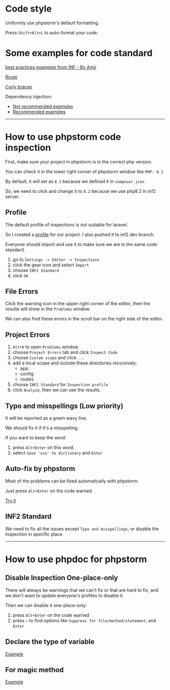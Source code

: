 # Code style

Uniformly use phpstorm's default formatting.

Press `Shift+Alt+L` to auto-format your code.

# Some examples for code standard

[best practices examples from INF - By Amir](https://docs.google.com/document/d/198pZCr6U-4nYTSnxpp_hA-UaVgDxIGdjdK_MwCPKtxQ/edit)

[Route](./routes/web.php)

[Curly braces](./app/Examples/CurlyBraces.php)

Dependency injection:

* [Not recommended examples](./app/Http/Controllers/Example/BadController.php)
* [Recommended examples](./app/Http/Controllers/Example/GoodController.php)

---

# How to use phpstorm code inspection

First, make sure your project in phpstorm is in the correct php version.

You can check it in the lower right corner of phpstorm window like `PHP: 8.1`

By default, it will set as `8.1` because we defined it in `composer.json`

So, we need to click and change it to `8.2` because we use php8.2 in inf2 server.

## Profile

The default profile of inspections is not suitable for laravel.

So I created a [profile](./inf_inspections.xml) for our project. I also pushed it to inf2 dev branch.

Everyone should import and use it to make sure we are in the same code standard.

1. go to `Settings -> Editor -> Inspections`
2. click the gear icon and select `Import`
3. choose `INF2 Standard`
4. click `OK`

## File Errors

Click the warning icon in the upper right corner of the editor,
then the results will show in the `Problems` window.

We can also find these errors in the scroll bar on the right side of the editor.

## Project Errors

1. `Alt+6` to open `Problems` window.
2. choose `Project Errors` tab and click `Inspect Code`
3. choose `Custom scopo` and click `...`
4. add a local scope and include these directories recursively:
    * app
    * config
    * routes
5. choose `INF2 Standard` for `Inspection profile`
6. click `Analyze`, then we can see the results.

## Typo and misspellings (Low priority)

It will be reported as a green wavy line.

We should fix it if it's a misspelling.

If you want to keep the word:

1. press `Alt+Enter` on this word.
2. select `Save 'xxx' to dictionary` and `Enter`

## Auto-fix by phpstorm

Most of the problems can be fixed automatically with phpstorm.

Just press `Alt+Enter` on the code warned

[Try it](./app/Examples/AutoFix.php)

## INF2 Standard

We need to fix all the issues except `Typo and misspellings`, or disable the inspection in specific place.



---

# How to use phpdoc for phpstorm

## Disable Inspection One-place-only

There will always be warnings that we can't fix or that are hard to fix,
and we don't want to update everyone's profiles to disable it.

Then we can disable it one-place-only:

1. press `Alt+Enter` on the code warned
2. press `→` to find options like `Suppress for file/method/statement`, and `Enter`

## Declare the type of variable

[Example](./app/Examples/VariableType.php)

## For magic method

[Example](./app/Examples/MagicMethod.php)
